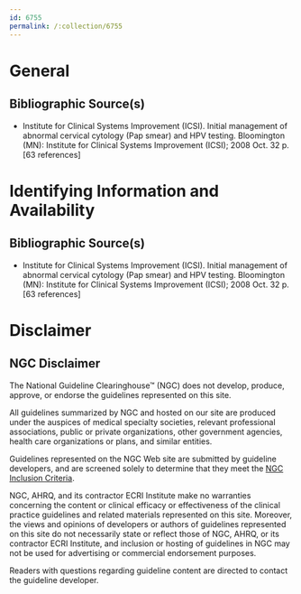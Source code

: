 ```yaml
---
id: 6755
permalink: /:collection/6755
---
```


# General

## Bibliographic Source(s)

- Institute for Clinical Systems Improvement (ICSI). Initial management of abnormal cervical cytology (Pap smear) and HPV testing. Bloomington (MN): Institute for Clinical Systems Improvement (ICSI); 2008 Oct. 32 p. [63 references]

# Identifying Information and Availability

## Bibliographic Source(s)

- Institute for Clinical Systems Improvement (ICSI). Initial management of abnormal cervical cytology (Pap smear) and HPV testing. Bloomington (MN): Institute for Clinical Systems Improvement (ICSI); 2008 Oct. 32 p. [63 references]

# Disclaimer

## NGC Disclaimer

The National Guideline Clearinghouse™ (NGC) does not develop, produce, approve, or endorse the guidelines represented on this site.

All guidelines summarized by NGC and hosted on our site are produced under the auspices of medical specialty societies, relevant professional associations, public or private organizations, other government agencies, health care organizations or plans, and similar entities.

Guidelines represented on the NGC Web site are submitted by guideline developers, and are screened solely to determine that they meet the [NGC Inclusion Criteria](/help-and-about/summaries/inclusion-criteria).

NGC, AHRQ, and its contractor ECRI Institute make no warranties concerning the content or clinical efficacy or effectiveness of the clinical practice guidelines and related materials represented on this site. Moreover, the views and opinions of developers or authors of guidelines represented on this site do not necessarily state or reflect those of NGC, AHRQ, or its contractor ECRI Institute, and inclusion or hosting of guidelines in NGC may not be used for advertising or commercial endorsement purposes.

Readers with questions regarding guideline content are directed to contact the guideline developer.

